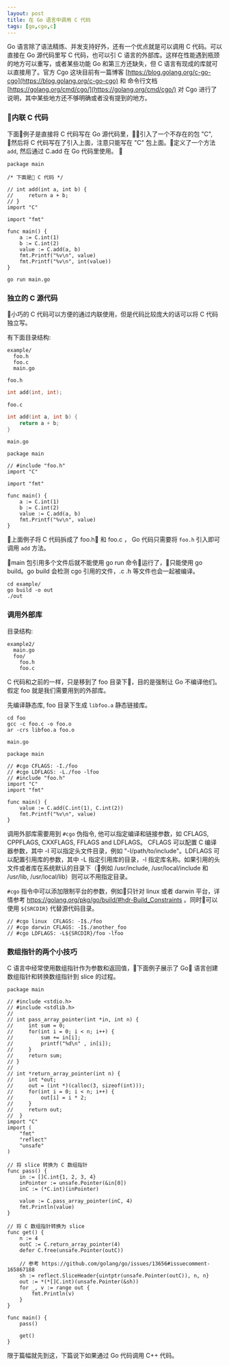 ```yaml
---
layout: post
title: 在 Go 语言中调用 C 代码
tags: [go,cgo,c]
---
```


Go 语言除了语法精炼、并发支持好外，还有一个优点就是可以调用 C 代码。可以直接在 Go 源代码里写 C 代码，也可以引 C 语言的外部库。这样在性能遇到瓶颈的地方可以重写，或者某些功能 Go 和第三方还缺失，但 C 语言有现成的库就可以直接用了。官方 Cgo 这块目前有一篇博客 [https://blog.golang.org/c-go-cgo](https://blog.golang.org/c-go-cgo) 和 命令行文档 [https://golang.org/cmd/cgo/](https://golang.org/cmd/cgo/) 对 Cgo 进行了说明，其中某些地方还不够明确或者没有提到的地方。

### 内联 C 代码

下面例子是直接将 C 代码写在 Go 源代码里，引入了一个不存在的包 "C", 然后将 C 代码写在了引入上面，注意只能写在 "C" 包上面。定义了一个方法 `add`, 然后通过 C.add 在 Go 代码里使用。 

```
package main

/* 下面是 C 代码 */

// int add(int a, int b) {
//     return a + b;
// }
import "C"

import "fmt"

func main() {
    a := C.int(1)
    b := C.int(2)
    value := C.add(a, b)
    fmt.Printf("%v\n", value)
    fmt.Printf("%v\n", int(value))
}
```

`go run main.go`

### 独立的 C 源代码

小巧的 C 代码可以方便的通过内联使用，但是代码比较庞大的话可以将 C 代码独立写。

有下面目录结构:

```
example/
  foo.h
  foo.c
  main.go
```

`foo.h`

```c
int add(int, int);
```

`foo.c`

```c
int add(int a, int b) {
    return a + b;
}
```

`main.go`

```
package main

// #include "foo.h"
import "C"

import "fmt"

func main() {
    a := C.int(1)
    b := C.int(2)
    value := C.add(a, b)
    fmt.Printf("%v\n", value)
}
```

上面例子将 C 代码拆成了 foo.h 和 foo.c ， Go 代码只需要将 `foo.h` 引入即可调用 `add` 方法。

main 包引用多个文件后就不能使用 go run 命令运行了，只能使用 go build。go build 会检测 cgo 引用的文件，.c .h 等文件也会一起被编译。

```
cd example/
go build -o out
./out
```

### 调用外部库

目录结构:

```
example2/
  main.go
  foo/
    foo.h
    foo.c
```

C 代码和之前的一样，只是移到了 foo 目录下，目的是强制让 Go 不编译他们。假定 foo 就是我们需要用到的外部库。

先编译静态库, foo 目录下生成 `libfoo.a` 静态链接库。

```
cd foo
gcc -c foo.c -o foo.o
ar -crs libfoo.a foo.o
```

`main.go`

```
package main

// #cgo CFLAGS: -I./foo
// #cgo LDFLAGS: -L./foo -lfoo
// #include "foo.h"
import "C"
import "fmt"

func main() {
	value := C.add(C.int(1), C.int(2))
	fmt.Printf("%v\n", value)
}
```

调用外部库需要用到 `#cgo` 伪指令, 他可以指定编译和链接参数，如 CFLAGS, CPPFLAGS, CXXFLAGS, FFLAGS and LDFLAGS。 CFLAGS 可以配置 C 编译器参数，其中 -I 可以指定头文件目录，例如 "-I/path/to/include"。LDFLAGS 可以配置引用库的参数，其中 -L 指定引用库的目录，-l 指定库名称。如果引用的头文件或者库在系统默认的目录下（例如 /usr/include, /usr/local/include 和 /usr/lib, /usr/local/lib）则可以不用指定目录。

`#cgo` 指令中可以添加限制平台的参数，例如只针对 linux 或者 darwin 平台，详情参考 https://golang.org/pkg/go/build/#hdr-Build_Constraints 。同时可以使用 `${SRCDIR}` 代替源代码目录。

```
// #cgo linux  CFLAGS: -I$./foo
// #cgo darwin CFLAGS: -I$./another_foo
// #cgo LDFLAGS: -L${SRCDIR}/foo -lfoo
```

### 数组指针的两个小技巧

C 语言中经常使用数组指针作为参数和返回值，下面例子展示了 Go 语言创建数组指针和转换数组指针到 slice 的过程。

```
package main

// #include <stdio.h>
// #include <stdlib.h>
//
// int pass_array_pointer(int *in, int n) {
//     int sum = 0;
//     for(int i = 0; i < n; i++) {
//         sum += in[i];
//         printf("%d\n" , in[i]);
//     }
//     return sum;
// }
//
// int *return_array_pointer(int n) {
//     int *out;
//     out = (int *)(calloc(3, sizeof(int)));
//     for(int i = 0; i < n; i++) {
//         out[i] = i * 2;
//     }
//     return out;
//  }
import "C"
import (
	"fmt"
	"reflect"
	"unsafe"
)

// 将 slice 转换为 C 数组指针
func pass() {
	in := []C.int{1, 2, 3, 4}
	inPointer := unsafe.Pointer(&in[0])
	inC := (*C.int)(inPointer)

	value := C.pass_array_pointer(inC, 4)
	fmt.Println(value)
}

// 将 C 数组指针转换为 slice
func get() {
	n := 4
	outC := C.return_array_pointer(4)
	defer C.free(unsafe.Pointer(outC))

	// 参考 https://github.com/golang/go/issues/13656#issuecomment-165867188
	sh := reflect.SliceHeader{uintptr(unsafe.Pointer(outC)), n, n}
	out := *(*[]C.int)(unsafe.Pointer(&sh))
	for _, v := range out {
		fmt.Println(v)
	}
}

func main() {
	pass()

	get()
}
```

限于篇幅就先到这，下篇说下如果通过 Go 代码调用 C++ 代码。